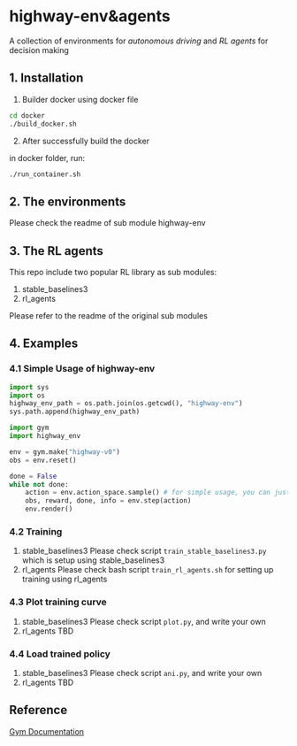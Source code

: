 # highway-env&agents
A collection of environments for *autonomous driving* and *RL agents* for decision making

## 1. Installation
1. Builder docker using docker file
```sh
cd docker
./build_docker.sh
```
2. After successfully build the docker 

in docker folder, run: 
```sh
./run_container.sh
```
## 2. The environments
Please check the readme of sub module highway-env

## 3. The RL agents
This repo include two popular RL library as sub modules:
1. stable_baselines3
2. rl_agents

Please refer to the readme of the original sub modules

## 4. Examples
### 4.1 Simple Usage of highway-env
```python
import sys
import os
highway_env_path = os.path.join(os.getcwd(), "highway-env")
sys.path.append(highway_env_path)

import gym
import highway_env

env = gym.make("highway-v0")
obs = env.reset()

done = False
while not done:
    action = env.action_space.sample() # for simple usage, you can just sample action space
    obs, reward, done, info = env.step(action)
    env.render()
```

### 4.2 Training
1. stable_baselines3
Please check script `train_stable_baselines3.py` which is setup using stable_baselines3
2. rl_agents
Please check bash script `train_rl_agents.sh` for setting up training using rl_agents

### 4.3 Plot training curve
1. stable_baselines3
Please check script `plot.py`, and write your own
2. rl_agents
TBD

### 4.4 Load trained policy
1. stable_baselines3
Please check script `ani.py`, and write your own
2. rl_agents
TBD

## Reference 
[Gym Documentation](https://www.gymlibrary.ml/)